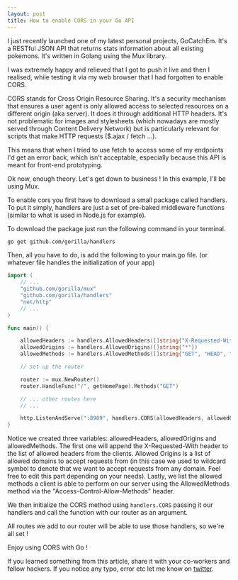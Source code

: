 ```yaml
---
layout: post
title: How to enable CORS in your Go API
---
```


I just recently launched one of my latest personal projects, GoCatchEm. It's a
RESTful JSON API that returns stats information about all existing pokemons.
It's written in Golang using the Mux library.

I was extremely happy and relieved that I got to push it live and then I
realised, while testing it via my web browser that I had forgotten to enable
CORS.

CORS stands for Cross Origin Resource Sharing. It's a security mechanism that
ensures a user agent is only allowed access to selected resources on a different
origin (aka server). It does it through additional HTTP headers. It's not
problematic for images and stylesheets (which nowadays are mostly served through
Content Delivery Network) but is particularly relevant for scripts that make
HTTP requests ($.ajax / fetch ...).

This means that when I tried to use fetch to access some of my endpoints I'd get
an error back, which isn't acceptable, especially because this API is meant for
front-end prototyping.

Ok now, enough theory. Let's get down to business ! In this example, I'll be
using Mux.

To enable cors you first have to download a small package called handlers. To
put it simply, handlers are just a set of pre-baked middleware functions
(similar to what is used in Node.js for example).

To download the package just run the following command in your terminal.

```bash
go get github.com/gorilla/handlers
```

Then, all you have to do, is add the following to your main.go file. (or
whatever file handles the initialization of your app)

```go
import (
    // ...
    "github.com/gorilla/mux"
    "github.com/gorilla/handlers"
    "net/http"
    // ...
)

func main() {

    allowedHeaders := handlers.AllowedHeaders([]string{"X-Requested-With"})
    allowedOrigins := handlers.AllowedOrigins([]string{"*"})
    allowedMethods := handlers.AllowedMethods([]string{"GET", "HEAD", "POST", "PUT", "DELETE", "OPTIONS"})

    // set up the router

    router := mux.NewRouter()
    router.HandleFunc("/", getHomePage).Methods("GET")

    // ... other routes here
    // ...

    http.ListenAndServe(":8989", handlers.CORS(allowedHeaders, allowedOrigins, allowedMethods)(router))
}
```

Notice we created three variables: allowedHeaders, allowedOrigins and
allowedMethods. The first one will append the X-Requested-With header to the
list of allowed headers from the clients. Allowed Origins is a list of allowed
domains to accept requests from (in this case we used to wildcard symbol to
denote that we want to accept requests from any domain. Feel free to edit this part
depending on your needs). Lastly, we list the allowed methods a client is able
to perform on our server using the AllowedMethods method via the
"Access-Control-Allow-Methods" header.

We then initialize the CORS method using `handlers.CORS` passing it our
handlers and call the function with our router as an argument.

All routes we add to our router will be able to use those handlers, so we're all
set !

Enjoy using CORS with Go !

If you learned something from this article, share it with your co-workers and
fellow hackers. If you notice any typo, error etc let me know on
[twitter](https://twitter.com/aaqaishtyaq).
